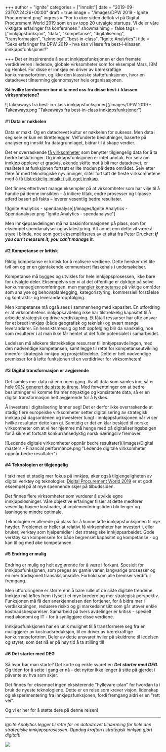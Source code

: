 +++
author = "Ignite"
categories = ["Innsikt"]
date = "2019-09-23T07:24:26+00:00"
draft = true
image = "/images/DPW 2019 - Ignite Procurement.png"
ingress = "For to uker siden deltok vi på Digital Procurement World 2019 som èn av topp 20 utvalgte startups. Vi deler våre viktigste erfaringer fra konferansen."
showmainimg = false
tags = ["innkjøpsfunksjon", "data", "kompetanse", "digitalisering", "transformasjon", "teknologi", "best-in-class", "Ignite Analytics"]
title = "Seks erfaringer fra DPW 2019 - hva kan vi lære fra best-i-klassen innkjøpsfunksjoner?"

+++
Det er inspirerende å se at innkjøpsfunksjonen er den fremste verdidriveren i ledende, globale virksomheter som for eksempel Mars, IBM og Henkel. For disse er innkjøp en driver av bærekraftige konkurransefortrinn, og ikke den klassiske støttefunksjonen, hvor en datadrevet tilnærming gjennomsyrer hele organisasjonen.

**Så hvilke lærdommer bør vi ta med oss fra disse best-i-klassen virksomhetene?**

![Takeaways fra best-in-class innkjøpsfunksjoner](/images/DPW 2019 - Takeaways.png "Takeaways fra best-in-class innkjøpsfunksjoner")

#### #1 Data er nøkkelen

Data er makt. Og en datadrevet kultur er nøkkelen for suksess. Men data i seg selv er kun en tilrettelegger. Velfunderte beslutninger, baserte på analyser og innsikt fra datagrunnlaget, bidrar til å skape verdier.

Det er overraskende [få virksomheter](https://spendmatters.com/2019/08/06/despite-power-of-data-many-organizations-lag-in-making-it-key-to-their-decision-making-culture-a-deloitte-survey-finds/) som benytter tilgjengelig data for å ta bedre beslutninger. Og innkjøpsfunksjonen er intet unntak. For selv om innkjøp opplever et gradvis, økende skifte mot å bli mer datadrevet, er realiteten at funksjonen fortsatt er lite moden på dette området. Selv etter flere år med teknologiske nyvinninger, sliter fortsatt de fleste virksomhetene med å få [tilstrekkelig innsikt i sitt eget innkjøp](https://www.atkearney.com/procurement/article?/a/the-future-of-procurement-technology-mediocrity-is-no-longer-acceptable "The Future of Procurement Technology: Mediocrity Is No Longer Acceptable").

Det finnes etterhvert mange eksempler på at virksomheter som har vilje til å handle på denne innsikten – å initiere tiltak, endre prosesser og tilpasse atferd basert på fakta – leverer vesentlig bedre resultater.

![Ignite Analytics - spendanalyse](/images/Ignite Analytics - Spendanalyser.png "Ignite Analytics - spendanalyse")

Men innkjøpsavdelingen må ha basisinformasjonen på plass, som for eksempel spendanalyser og avtalestyring. Alt annet enn dette vil være å styre i blinde, noe som godt eksemplifiseres av et sitat fra Peter Drucker: **_If you can't measure it, you can't manage it._**

#### #2 Kompetanse er kritisk

Riktig kompetanse er kritisk for å realisere verdiene. Dette hersker det lite tvil om og er en gjentakende kommunisert flaskehals i undersøkelser.

Kompetanse må bygges og utvikles for hele innkjøpsprosessen, ikke bare for utvalgte deler. Eksempelvis ser vi at det offentlige er dyktige på selve konkurransegjennomføringen, men [mangler kompetanse](https://www.regjeringen.no/no/dokumenter/meld.-st.-22-20182019/id2641507/ "Meld. St. 22 (2018–2019): Smartere innkjøp – effektive og profesjonelle offentlige anskaffelser") på viktige områder som analyse og behovsplanlegging, kategoristyring, kommersiell forståelse og kontrakts- og leverandøroppfølging.

Men kompetanse må også sees i sammenheng med kapasitet. En utfordring er at virksomhetens innkjøpsavdeling ikke har tilstrekkelig kapasitet til å arbeide strategisk og drive verdiskaping. Et fåtall ressurser har ofte ansvar for et bredt innkjøp (både geografisk og teknisk) og svært mange leverandører. En hensiktsmessig og tett oppfølging blir da vanskelig, noe som resulterer i at man ikke får hentet ut det fulle potensialet i samarbeidet.

Ledelsen må allokere tilstrekkelige ressurser til innkjøpsavdelingen, med den nødvendige kompetansen, samt legge til rette for kompetanseutvikling innenfor strategisk innkjøp og prosjektledelse. Dette er helt nødvendige premisser for å løfte funksjonen til en verdidriver for virksomheten!

#### #3 Digital transformasjon er avgjørende

Det samles mer data nå enn noen gang. Av all data som samles inn, så er hele [90% generert de siste to årene](https://www.forbes.com/sites/bernardmarr/2018/05/21/how-much-data-do-we-create-every-day-the-mind-blowing-stats-everyone-should-read/#327bdf6060ba). Med forventninger om at bedre beslutninger vil komme fra mer nøyaktige og konsistente data, så er en digital transformasjon helt avgjørende for å lykkes.

Å investere i digitalisering lønner seg! Det er derfor ikke overraskende at stadig flere europeiske virksomheter setter digitalisering av strategisk innkjøp på dagsordenen og investerer tungt i innkjøpsfunksjonen når vi ser hvilke resultater dette kan gi. Samtidig er det en klar beskjed til norske virksomheter om at vi her hjemme må henge med på digitaliseringsbølgen for å sikre et fortsatt konkurransedyktig norsk næringsliv fremover.

![Ledende digitale virksomheter oppnår bedre resultater](/images/Digital masters - Financial performance.png "Ledende digitale virksomheter oppnår bedre resultater")

#### #4 Teknologien er tilgjengelig

I takt med et stadig mer fokus på innkjøp, øker også tilgjengeligheten av digital verktøy og teknologier. [Digital Procurement World 2019](http://www.digitalprocurementworld.com/ "DPW 2019") er et godt eksempel på at mye spennende skjer på tilbudssiden.

Det finnes flere virksomheter som vurderer å utvikle egne innkjøpsløsninger. Våre objektive erfaringer tilsier at dette medfører vesentlig høyere kostnader, at implementeringstiden blir lenger og løsningene mindre optimale.

Teknologien er allerede på plass for å kunne løfte innkjøpsfunksjonen til nye høyder. Problemet er heller at relativt få virksomheter har investert i, eller bruker, verktøy som hjelpemidler i det strategiske innkjøpsarbeidet. Gode verktøy kan kompensere for både begrenset kapasitet og kompetanse - og kan til og med øke kompetansen.

#### #5 Endring er mulig

Endring er mulig og helt avgjørende for å være i forkant. Spesielt for innkjøpsfunksjonen, som preges av gamle vaner, langvarige prosesser og en mer tradisjonell transaksjonsrolle. Forhold som alle bremser verdifull fremgang.

Men utfordringene er større enn å bare rulle ut de siste digitale trendene. Innkjøp må løftes frem i lyset i et mye bredere og mer strategisk perspektiv. Funksjonen må få den anerkjennelsen den fortjener, for å bidra mer i verdiskapingen, redusere risiko og gi markedsinnsikt som går utover enkle kostnadsbesparelser. Samarbeid på tvers avdelinger er kritisk - spesielt med økonomi og IT - for å synliggjøre disse verdiene.

Innkjøpsfunksjonen har en unik mulighet til å transformere seg fra en muliggjører av kostnadsreduksjon, til en driver av bærekraftige konkurransefortrinn. Deler av dette ansvaret hviler på skuldrene til ledelsen og styret, som det nå er på høy tid å ta stilling til!

#### #6 Det starter med DEG

Så hvor bør man starte? Det korte og enkle svaret er: **_Det starter med DEG._** Og tiden for å sette i gang er nå - det nytter ikke lenger å sitte på gjerdet i påvente av hva som skjer.

Det finnes for eksempel ingen eksisterende "hyllevare-plan" for hvordan ta i bruk de nyeste teknologiene. Dette er en reise som krever visjon, lidenskap og eksperimentering fra innkjøpsfunksjonen, fordi fremgang aldri er en "rett vei".

Og vi er her for å støtte dere på denne reisen!

***

_Ignite Analytics legger til rette for en datadrevet tilnærming for hele den strategiske innkjøpsprosessen. Oppdag kraften i strategisk innkjøp gjort digitalt!_

[![](https://www.ignite.no/images/Pr%C3%B8v%20Ignite%20Analytics%20-%201200%20x100.png)](https://www.ignite.no/ignite-analytics/demo/ "Prøv Ignite Analytics")